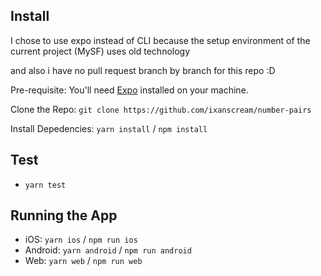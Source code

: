 ## Install

I chose to use expo instead of CLI because the setup environment of the current project (MySF) uses old technology

and also i have no pull request branch by branch for this repo :D

Pre-requisite: You'll need [Expo](https://expo.dev/) installed on your machine.

Clone the Repo: `git clone https://github.com/ixanscream/number-pairs`

Install Depedencies: `yarn install` / `npm install`

## Test

- `yarn test`

## Running the App

- iOS: `yarn ios` / `npm run ios`
- Android: `yarn android` / `npm run android`
- Web: `yarn web` / `npm run web`
